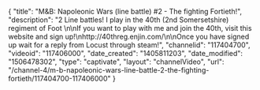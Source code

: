 {
    "title": "M&B: Napoleonic Wars (line battle) #2 - The fighting Fortieth!",
    "description": "2 Line battles!  I play in the 40th (2nd Somersetshire) regiment of Foot \n\nIf you want to play with me and join the 40th, visit this website and sign up!\nhttp:\/\/40threg.enjin.com\/\n\nOnce you have signed up wait for a reply from Locust through steam!",
    "channelid": "117404700",
    "videoid": "117406000",
    "date_created": "1405811203",
    "date_modified": "1506478302",
    "type": "captivate",
    "layout": "channelVideo",
    "url": "\/channel-4\/m-b-napoleonic-wars-line-battle-2-the-fighting-fortieth\/117404700-117406000"
}